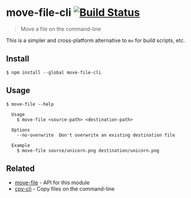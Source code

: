 # move-file-cli [![Build Status](https://travis-ci.com/sindresorhus/move-file-cli.svg?branch=master)](https://travis-ci.com/github/sindresorhus/move-file-cli)

> Move a file on the command-line

This is a simpler and cross-platform alternative to `mv` for build scripts, etc.

## Install

```
$ npm install --global move-file-cli
```

## Usage

```
$ move-file --help

  Usage
    $ move-file <source-path> <destination-path>

  Options
    --no-overwrite  Don't overwrite an existing destination file

  Example
    $ move-file source/unicorn.png destination/unicorn.png
```

## Related

- [move-file](https://github.com/sindresorhus/move-file) - API for this module
- [cpy-cli](https://github.com/sindresorhus/cpy-cli) - Copy files on the command-line
